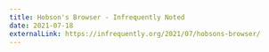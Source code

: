 ```yaml
---
title: Hobson's Browser - Infrequently Noted
date: 2021-07-18
externalLink: https://infrequently.org/2021/07/hobsons-browser/
---
```

